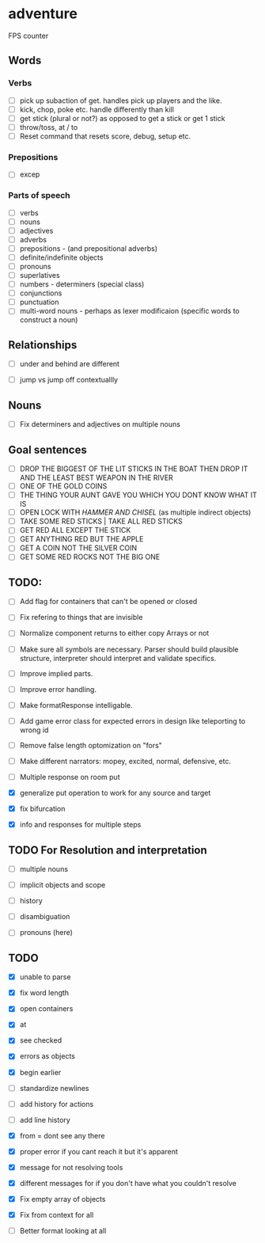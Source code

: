 # adventure
FPS counter

## Words

### Verbs
- [ ] pick up subaction of get. handles pick up players and the like.
- [ ] kick, chop, poke etc. handle differently than kill
- [ ] get stick (plural or not?) as opposed to get a stick or get 1 stick
- [ ] throw/toss, at / to
- [ ] Reset command that resets score, debug, setup etc.

### Prepositions
- [ ] excep

### Parts of speech
- [ ] verbs
- [ ] nouns
- [ ] adjectives
- [ ] adverbs
- [ ] prepositions - (and prepositional adverbs)
- [ ] definite/indefinite objects
- [ ] pronouns
- [ ] superlatives
- [ ] numbers - determiners (special class)
- [ ] conjunctions
- [ ] punctuation
- [ ] multi-word nouns - perhaps as lexer modificaion (specific words to construct a noun)

## Relationships
- [ ] under and behind are different
- [ ] jump vs jump off contextuallly


## Nouns 
- [ ] Fix determiners and adjectives on multiple nouns


## Goal sentences 
- [ ] DROP THE BIGGEST OF THE LIT STICKS IN THE BOAT THEN DROP IT AND THE LEAST BEST WEAPON IN THE RIVER
- [ ] ONE OF THE GOLD COINS
- [ ] THE THING YOUR AUNT GAVE YOU WHICH YOU DONT KNOW WHAT IT IS
- [ ] OPEN LOCK WITH *HAMMER AND CHISEL* (as multiple indirect objects)
- [ ] TAKE SOME RED STICKS | TAKE ALL RED STICKS
- [ ] GET RED ALL EXCEPT THE STICK
- [ ] GET ANYTHING RED BUT THE APPLE
- [ ] GET A COIN NOT THE SILVER COIN
- [ ] GET SOME RED ROCKS NOT THE BIG ONE

## TODO:

- [ ] Add flag for containers that can't be opened or closed
- [ ] Fix refering to things that are invisible
- [ ] Normalize component returns to either copy Arrays or not

- [ ] Make sure all symbols are necessary. Parser should build plausible structure, interpreter should interpret and validate specifics.
- [ ] Improve implied parts.
- [ ] Improve error handling.
- [ ] Make formatResponse intelligable.
- [ ] Add game error class for expected errors in design like teleporting to wrong id
- [ ] Remove false length optomization on "fors" 

- [ ] Make different narrators: mopey, excited, normal, defensive, etc.
- [ ] Multiple response on room put

- [x] generalize put operation to work for any source and target
- [x] fix bifurcation
- [x] info and responses for multiple steps

## TODO For Resolution and interpretation
- [ ] multiple nouns
- [ ] implicit objects and scope
- [ ] history
- [ ] disambiguation
- [ ] pronouns (here)


## TODO
- [x] unable to parse
- [x] fix word length
- [x] open containers
- [x]  at
- [x] see checked
- [x] errors as objects
- [x] begin earlier
- [ ] standardize newlines
- [ ] add history for actions   
- [ ] add line history
- [x] from = dont see any there

- [x] proper error if you cant reach it but it's apparent

- [x] message for not resolving tools
- [x] different messages for if you don't have what you couldn't resolve

- [x] Fix empty array of objects
- [x] Fix from context for all

- [ ] Better format looking at all